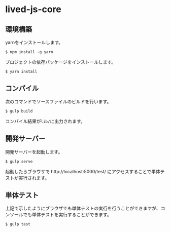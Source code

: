 # lived-js-core

## 環境構築

yarnをインストールします。

```console
$ npm install -g yarn
```

プロジェクトの依存パッケージをインストールします。

```console
$ yarn install
```


## コンパイル

次のコマンドでソースファイルのビルドを行います。

```console
$ gulp build
```

コンパイル結果が`lib/`に出力されます。


## 開発サーバー

開発サーバーを起動します。

```console
$ gulp serve
```

起動したらブラウザで http://localhost:5000/test/ にアクセスすることで単体テストが実行されます。


## 単体テスト

上記で示したようにブラウザでも単体テストの実行を行うことができますが、コンソールでも単体テストを実行することができます。

```console
$ gulp test
```

